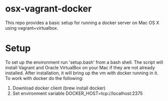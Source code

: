 osx-vagrant-docker
==================

This repo provides a basic setup for running a docker server on Mac OS X using vagrant+virtualbox.

Setup
=====
To set up the environment run 'setup.bash' from a bash shell. The script will install Vagrant and Oracle VirtualBox on your Mac if they are not already installed.
After installation, it will bring up the vm with docker running in it.
To work with docker do the following:

1. Download docker client (brew install docker)
2. Set environment variable DOCKER_HOST=tcp://localhost:2375
